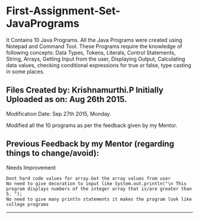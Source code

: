 # First-Assignment-Set-JavaPrograms
It Contains 10 Java Programs.
All the Java Programs were created using Notepad and Command Tool.
These Programs require the knowledge of following concepts:
  Data Types, Tokens, Literals, Control Statements, String, Arrays,
  Getting Input from the user, Displaying Output, Calculating data values,
  checking conditional expressions for true or false, type casting in some
  places.

Files Created by: Krishnamurthi.P
Initially Uploaded as on: Aug 26th 2015.
-----------------------------------------------------------

Modification Date: Sep 27th 2015, Monday.

Modified all the 10 programs as per the feedback given by my Mentor. 

Previous Feedback by my Mentor (regarding things to change/avoid): 
------------------------------------------------------------------

Needs Improvement

    Dont hard code values for array.Get the array values from user
    No need to give decoration to input like System.out.println("\n This program displays numbers of the integer array that is/are greater than 5. ");
    No need to give many println statements it makes the program look like college programs

-----------------------------------------------------------



